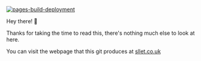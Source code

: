 [![pages-build-deployment](https://github.com/SLLET/website/actions/workflows/pages/pages-build-deployment/badge.svg)](https://github.com/SLLET/website/actions/workflows/pages/pages-build-deployment)

Hey there! 👋

Thanks for taking the time to read this, there's nothing much else to look at here.

You can visit the webpage that this git produces at [sllet.co.uk](http://www.sllet.co.uk)
